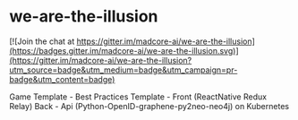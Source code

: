 # we-are-the-illusion

[![Join the chat at https://gitter.im/madcore-ai/we-are-the-illusion](https://badges.gitter.im/madcore-ai/we-are-the-illusion.svg)](https://gitter.im/madcore-ai/we-are-the-illusion?utm_source=badge&utm_medium=badge&utm_campaign=pr-badge&utm_content=badge)

Game Template - Best Practices Template - Front (ReactNative Redux Relay) Back - Api (Python-OpenID-graphene-py2neo-neo4j) on Kubernetes
